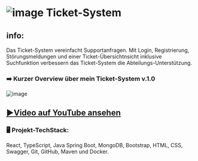 # ![image](https://github.com/RGMCode/Ticket_System/assets/90555783/312bf52f-ef06-4748-8606-bd9fe212f48b) Ticket-System

## ℹ️nfo:
Das Ticket-System vereinfacht Supportanfragen. Mit Login, Registrierung, Störungsmeldungen und einer Ticket-Übersichtnsicht inklusive Suchfunktion verbessern das Ticket-System die Abteilungs-Unterstützung.

### ➡️ Kurzer Overview über mein Ticket-System v.1.0
![image](https://github.com/RGMCode/Ticket_System/assets/90555783/6d58ebd4-f591-4df6-a031-3b358dedff64)

## [▶️Video auf YouTube ansehen](https://www.youtube.com/watch?v=ovpKNmU8RBY)

### 🖥️ Projekt-TechStack:
React, TypeScript, Java Spring Boot, MongoDB, Bootstrap, HTML, CSS, Swagger, Git, GitHub, Maven und Docker.
